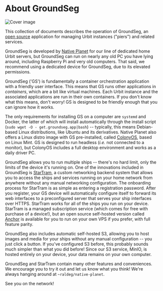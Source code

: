 # About GroundSeg

![Cover image](/static/gs-cover.png)

This collection of documents describes the operation of GroundSeg, an [open source](https://github.com/Native-Planet/GroundSeg) application for managing Urbit instances ("piers") and related services.

GroundSeg is developed by [Native Planet](https://nativeplanet.io) for our line of dedicated home Urbit servers, but GroundSeg can run on nearly any old PC you have lying around, including Raspberry Pi and very old computers. That said, we recommend using a dedicated device for GroundSeg, due to its elevated permissions. 

GroundSeg ('GS') is fundamentally a container orchestration application with a friendly user interface. This means that GS runs other applications in *containers*, which are a bit like virtual machines. Each Urbit instance and the associated applications are run in their own containers. If you don't know what this means, don't worry! GS is designed to be friendly enough that you can ignore how it works.

The only requirements for installing GS on a computer are `systemd` and Docker, the latter of which will install automatically through the install script (`sudo wget -O - get.groundseg.app|bash`) -- typically, this means Debian-based Linux distributions, like Ubuntu and its derivatives. Native Planet also offers a Linux distro image with GS pre-installed, called [ColonyOS](https://colony.groundseg.app/), based on Linux Mint. GS is designed to run headless (*i.e.* not connected to a monitor), but ColonyOS includes a full desktop environment and works as a daily driver PC.

GroundSeg allows you to run multiple ships -- there's no hard limit, only the limits of the device it's running on. One of the innovations included in GroundSeg is [StarTram](https://nativeplanet.io/startram), a custom networking backend system that allows you to access the ships and services running on your home network from anywhere without any manual networking configuration. The onboarding process for StarTram is as simple as entering a registration password. After you register, your GS device will automatically configure itself to forward its web interfaces to a preconfigured server that serves your ship interfaces over HTTPS. StarTram works for all of the ships you run on your device. StarTram is a managed subscription service (which comes for free with purchase of a device!), but an open source self-hosted version called [Anchor](https://github.com/Native-Planet/anchor) is available for you to run on your own VPS if you prefer, with full feature parity.

GroundSeg also includes automatic self-hosted S3, allowing you to host images and media for your ships without any manual configuration -- you just click a button. If you've configured S3 before, this probably sounds much simpler than what you did before! Since our S3 service, MinIO, is hosted entirely on your device, your data remains on your own computer.

GroundSeg and StarTram contain many other features and conveniences. We encourage you to try it out and let us know what you think! We're always hanging around at `~raldeg/native-planet`.

See you on the network!